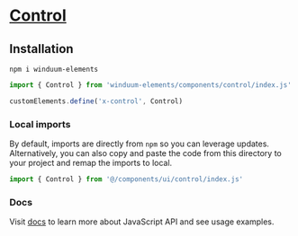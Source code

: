 # [Control](https://winduum.dev/docs/components/control.html)

## Installation
```shell
npm i winduum-elements
```

```js
import { Control } from 'winduum-elements/components/control/index.js'

customElements.define('x-control', Control)
```

### Local imports
By default, imports are directly from `npm` so you can leverage updates.
Alternatively, you can also copy and paste the code from this directory to your project and remap the imports to local.

```js
import { Control } from '@/components/ui/control/index.js'
```

### Docs
Visit [docs](https://winduum.dev/docs/components/control.html) to learn more about JavaScript API and see usage examples.
